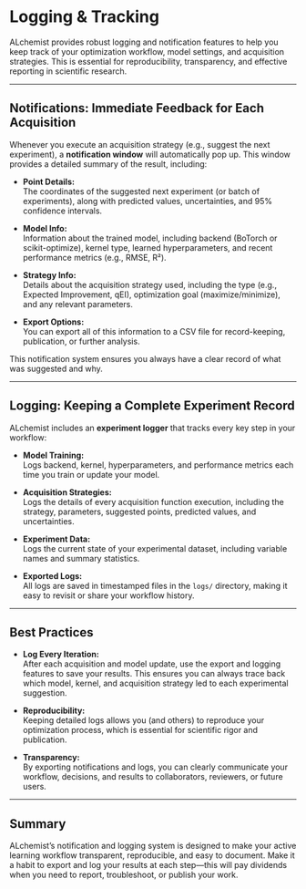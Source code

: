 # Logging & Tracking

ALchemist provides robust logging and notification features to help you keep track of your optimization workflow, model settings, and acquisition strategies. This is essential for reproducibility, transparency, and effective reporting in scientific research.

---

## Notifications: Immediate Feedback for Each Acquisition

Whenever you execute an acquisition strategy (e.g., suggest the next experiment), a **notification window** will automatically pop up. This window provides a detailed summary of the result, including:

- **Point Details:**  
  The coordinates of the suggested next experiment (or batch of experiments), along with predicted values, uncertainties, and 95% confidence intervals.

- **Model Info:**  
  Information about the trained model, including backend (BoTorch or scikit-optimize), kernel type, learned hyperparameters, and recent performance metrics (e.g., RMSE, R²).

- **Strategy Info:**  
  Details about the acquisition strategy used, including the type (e.g., Expected Improvement, qEI), optimization goal (maximize/minimize), and any relevant parameters.

- **Export Options:**  
  You can export all of this information to a CSV file for record-keeping, publication, or further analysis.

This notification system ensures you always have a clear record of what was suggested and why.

---

## Logging: Keeping a Complete Experiment Record

ALchemist includes an **experiment logger** that tracks every key step in your workflow:

- **Model Training:**  
  Logs backend, kernel, hyperparameters, and performance metrics each time you train or update your model.

- **Acquisition Strategies:**  
  Logs the details of every acquisition function execution, including the strategy, parameters, suggested points, predicted values, and uncertainties.

- **Experiment Data:**  
  Logs the current state of your experimental dataset, including variable names and summary statistics.

- **Exported Logs:**  
  All logs are saved in timestamped files in the `logs/` directory, making it easy to revisit or share your workflow history.

---

## Best Practices

- **Log Every Iteration:**  
  After each acquisition and model update, use the export and logging features to save your results. This ensures you can always trace back which model, kernel, and acquisition strategy led to each experimental suggestion.

- **Reproducibility:**  
  Keeping detailed logs allows you (and others) to reproduce your optimization process, which is essential for scientific rigor and publication.

- **Transparency:**  
  By exporting notifications and logs, you can clearly communicate your workflow, decisions, and results to collaborators, reviewers, or future users.

---

## Summary

ALchemist’s notification and logging system is designed to make your active learning workflow transparent, reproducible, and easy to document. Make it a habit to export and log your results at each step—this will pay dividends when you need to report, troubleshoot, or publish your work.